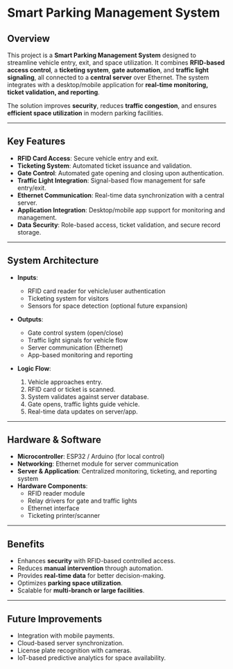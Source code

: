 # Smart Parking Management System  

## Overview  
This project is a **Smart Parking Management System** designed to streamline vehicle entry, exit, and space utilization. It combines **RFID-based access control**, a **ticketing system**, **gate automation**, and **traffic light signaling**, all connected to a **central server** over Ethernet. The system integrates with a desktop/mobile application for **real-time monitoring, ticket validation, and reporting**.  

The solution improves **security**, reduces **traffic congestion**, and ensures **efficient space utilization** in modern parking facilities.  

---

## Key Features  
- **RFID Card Access**: Secure vehicle entry and exit.  
- **Ticketing System**: Automated ticket issuance and validation.  
- **Gate Control**: Automated gate opening and closing upon authentication.  
- **Traffic Light Integration**: Signal-based flow management for safe entry/exit.  
- **Ethernet Communication**: Real-time data synchronization with a central server.  
- **Application Integration**: Desktop/mobile app support for monitoring and management.  
- **Data Security**: Role-based access, ticket validation, and secure record storage.  

---

## System Architecture  
- **Inputs**:  
  - RFID card reader for vehicle/user authentication  
  - Ticketing system for visitors  
  - Sensors for space detection (optional future expansion)  

- **Outputs**:  
  - Gate control system (open/close)  
  - Traffic light signals for vehicle flow  
  - Server communication (Ethernet)  
  - App-based monitoring and reporting  

- **Logic Flow**:  
  1. Vehicle approaches entry.  
  2. RFID card or ticket is scanned.  
  3. System validates against server database.  
  4. Gate opens, traffic lights guide vehicle.  
  5. Real-time data updates on server/app.  

---

## Hardware & Software  
- **Microcontroller**: ESP32 / Arduino (for local control)  
- **Networking**: Ethernet module for server communication  
- **Server & Application**: Centralized monitoring, ticketing, and reporting system  
- **Hardware Components**:  
  - RFID reader module  
  - Relay drivers for gate and traffic lights  
  - Ethernet interface  
  - Ticketing printer/scanner  

---

## Benefits  
- Enhances **security** with RFID-based controlled access.  
- Reduces **manual intervention** through automation.  
- Provides **real-time data** for better decision-making.  
- Optimizes **parking space utilization**.  
- Scalable for **multi-branch or large facilities**.  

---

## Future Improvements  
- Integration with mobile payments.  
- Cloud-based server synchronization.  
- License plate recognition with cameras.  
- IoT-based predictive analytics for space availability.  
